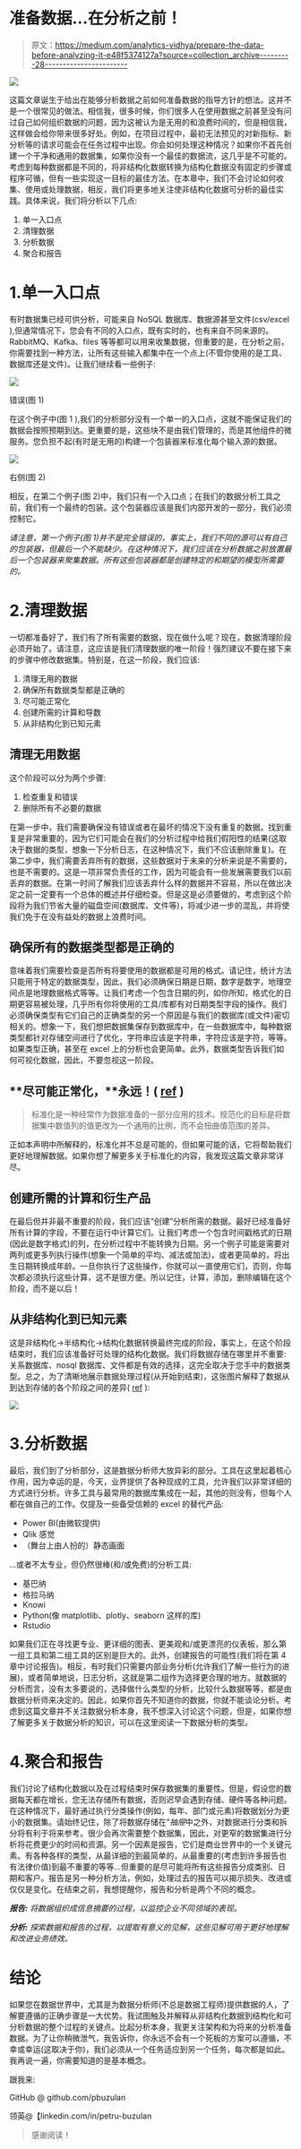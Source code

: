 # 准备数据…在分析之前！

> 原文：<https://medium.com/analytics-vidhya/prepare-the-data-before-analyzing-it-e48f5374127a?source=collection_archive---------28----------------------->

![](img/0714ef3fd048ba55571294cb0947e98a.png)

这篇文章诞生于给出在能够分析数据之前如何准备数据的指导方针的想法。这并不是一个很常见的做法。相信我，很多时候，你们很多人在使用数据之前甚至没有问过自己如何组织数据的问题，因为这被认为是无用的和浪费时间的，但是相信我，这样做会给你带来很多好处。例如，在项目过程中，最初无法预见的对新指标、新分析等的请求可能会在任务过程中出现。你会如何处理这种情况？如果你不首先创建一个干净和通用的数据集，如果你没有一个最佳的数据流，这几乎是不可能的。考虑到每种数据都是不同的，将非结构化数据转换为结构化数据没有固定的步骤或程序可循，但有一些实现这一目标的最佳方法。在本章中，我们不会讨论如何收集、使用或处理数据，相反，我们将更多地关注使非结构化数据可分析的最佳实践。具体来说，我们将分析以下几点:

1.  单一入口点
2.  清理数据
3.  分析数据
4.  聚合和报告

# 1.单一入口点

有时数据集已经可供分析，可能来自 NoSQL 数据库、数据源甚至文件(csv/excel ),但通常情况下，您会有不同的入口点，既有实时的，也有来自不同来源的。RabbitMQ、Kafka、files 等等都可以用来收集数据，但重要的是，在分析之前，你需要找到一种方法，让所有这些输入都集中在一个点上(不管你使用的是工具、数据库还是文件)。让我们继续看一些例子:

![](img/ca46fd51f588ea485e0ba167bb235f23.png)

错误(图 1)

在这个例子中(图 1 ),我们的分析部分没有一个单一的入口点，这就不能保证我们的数据会按照预期到达。更重要的是，这些块不是由我们管理的，而是其他组件的微服务。您负担不起(有时是无用的)构建一个包装器来标准化每个输入源的数据。

![](img/413bb49cb59aea7412fd6333b4df8672.png)

右侧(图 2)

相反，在第二个例子(图 2)中，我们只有一个入口点；在我们的数据分析工具之前，我们有一个最终的包装。这个包装器应该是我们内部开发的一部分，我们必须控制它。

*请注意，第一个例子(图 1)并不是完全错误的，事实上，我们不同的源可以有自己的包装器，但最后一个不能缺少。在这种情况下，我们应该在分析数据之前放置最后一个包装器来聚集数据。所有这些包装器都是创建特定的和期望的模型所需要的。*

# 2.清理数据

一切都准备好了，我们有了所有需要的数据，现在做什么呢？现在，数据清理阶段必须开始了。请注意，这应该是我们清理数据的唯一阶段！强烈建议不要在接下来的步骤中修改数据集。特别是，在这一阶段，我们应该:

1.  清理无用的数据
2.  确保所有数据类型都是正确的
3.  尽可能正常化
4.  创建所需的计算和导数
5.  从非结构化到已知元素

## **清理无用数据**

这个阶段可以分为两个步骤:

1.  检查重复和错误
2.  删除所有不必要的数据

在第一步中，我们需要确保没有错误或者在最坏的情况下没有重复的数据。找到重复是非常重要的，因为它们可能会在我们的分析过程中给我们假阳性的结果(这取决于数据的类型，想象一下分析日志，在这种情况下，我们不应该删除重复)。在第二步中，我们需要丢弃所有的数据，这些数据对于未来的分析来说是不需要的，也是不需要的。这是一项非常负责任的工作，因为可能会有一些发展需要我们以前丢弃的数据。在第一时间了解我们应该丢弃什么样的数据并不容易，所以在做出决定之前一定要有一个总体的概述并仔细检查。但是这是必须要做的，考虑到这个阶段将为我们节省大量的磁盘空间(数据库、文件等)，将减少进一步的混乱，并将使我们免于在没有益处的数据上浪费时间。

## **确保所有的数据类型都是正确的**

意味着我们需要检查是否所有将要使用的数据都是可用的格式。请记住，统计方法只能用于特定的数据类型，因此，我们必须确保日期是日期，数字是数字，地理空间点是地理数据格式等等。让我们考虑一个包含日期的列，如你所知，格式化的日期更容易被处理，几乎所有你将使用的工具/库都有对日期类型字段的操作。我们必须确保类型有它们自己的正确类型的另一个原因是与我们的数据库(或文件)密切相关的。想象一下，我们想把数据集保存到数据库中，在一些数据库中，每种数据类型都针对存储空间进行了优化，字符串应该是字符串，字符应该是字符，等等。如果类型正确，甚至在 excel 上的分析也会更简单。此外，数据类型告诉我们如何可视化数据，因此，不要忽视这一阶段。

## **尽可能正常化，**永远！( [ref](https://towardsdatascience.com/intro-to-descriptive-statistics-252e9c464ac9) )

> 标准化是一种经常作为数据准备的一部分应用的技术。规范化的目标是将数据集中数值列的值更改为一个通用的比例，而不会扭曲值范围的差异。

正如本声明中所解释的，标准化并不总是可能的，但如果可能的话，它将帮助我们更好地理解数据。如果你想了解更多关于标准化的内容，我发现这篇文章非常详尽。

## **创建所需的计算和衍生产品**

在最后但并非最不重要的阶段，我们应该“创建”分析所需的数据。最好已经准备好所有计算的字段，不要在运行中计算它们。让我们考虑一个包含时间戳格式的日期(因此是数字格式)的列，在分析过程中不能转换为日期。另一个例子可能是需要对两列或更多列执行操作(想象一个简单的平均、减法或加法)，或者更简单的，将出生日期转换成年龄。一旦你执行了这些操作，你就可以一直使用它们，否则，你每次都必须执行这些计算，这不是很方便。所以记住，计算，添加，删除编辑在这个阶段，而不是以后！

## 从非结构化到已知元素

这是非结构化->半结构化->结构化数据转换最终完成的阶段，事实上，在这个阶段结束时，我们应该准备好可处理的结构化数据。我们将数据存储在哪里并不重要:关系数据库、nosql 数据库、文件都是有效的选择，这完全取决于您手中的数据类型。总之，为了清晰地展示数据处理过程(从开始到结束)，这张图片解释了数据从到达到存储的各个阶段之间的差异( [ref](https://www.geeksforgeeks.org/difference-between-structured-semi-structured-and-unstructured-data/) ):

![](img/2dc4d0fd54a46a9874421cf96e9ee2d4.png)

# 3.分析数据

最后，我们到了分析部分，这是数据分析师大放异彩的部分。工具在这里起着核心作用，因为幸运的是，今天，业界提供了各种现成的工具，允许我们以非常详细的方式进行分析。许多工具与最常用的数据库集成在一起，其他的则没有，但每个人都在做自己的工作。仅提及一些备受信赖的 excel 的替代产品:

*   Power BI(由微软提供)
*   Qlik 感觉
*   （舞台上由人扮的）静态画面

…或者不太专业，但仍然很棒(和/或免费)的分析工具:

*   基巴纳
*   格拉马纳
*   Knowi
*   Python(像 matplotlib、plotly、seaborn 这样的库)
*   Rstudio

如果我们正在寻找更专业、更详细的图表、更美观和/或更漂亮的仪表板，那么第一组工具和第二组工具的区别是巨大的。此外，创建报告的可能性(我们将在第 4 章中讨论报告)。相反，有时我们只需要内部业务分析(允许我们了解一些行为的进展)，或者简单地说，日志分析。这就是第二组作为选择更合理的地方。就数据的分析而言，没有太多要说的，选择做什么类型的分析，比较什么数据等等，都是由数据分析师来决定的。因此，如果你首先不知道你的数据，你就不能谈论分析。考虑到这篇文章并不关注数据分析本身，我不想深入讨论这个问题，但是，如果你想了解更多关于数据分析的知识，可以在这里阅读一下数据分析的类型。

# 4.聚合和报告

我们讨论了结构化数据以及在过程结束时保存数据集的重要性。但是，假设您的数据每天都在增长，您无法存储所有数据，否则迟早会遇到存储、硬件等各种问题。在这种情况下，最好通过执行分类操作(例如，每年、部门或元素)将数据划分为更小的数据集。请始终记住，除了将数据存储在“*抽屉*中之外，对数据进行分类和拆分将有利于将来参考。很少会再次需要整个数据集，因此，对更窄的数据集进行分析将花费更少的时间和资源。另一个因素是报告，它们是商业世界中的一个关键元素。有各种各样的类型，从最详细的到最简单的，从最重要的(考虑到许多报告也有法律价值)到最不重要的等等…但重要的是尽可能将所有这些报告分成类别、日期和客户。报告是另一种分析方法，例如，处理过去的报告可以揭示损失、改进或仅仅是变化。在结束之前，我想提醒你，报告和分析是两个不同的概念。

***报告:*** *将数据组织成信息摘要的过程，以监控企业不同领域的表现。*

***分析:*** *探索数据和报告的过程，以提取有意义的见解，这些见解可用于更好地理解和改进业务绩效。*

# 结论

如果您在数据世界中，尤其是为数据分析师(不总是数据工程师)提供数据的人，了解要遵循的正确步骤是一大优势。我试图触及并解释从非结构化数据到结构化和可分析数据的整个过程的关键点。比起分析本身，我更关注架构和为将来的分析准备数据。为了让你稍微泄气，我告诉你，你永远不会有一个死板的方案可以遵循，不幸或幸运(这取决于你)，我们必须从一个任务适应到另一个任务，每次都是如此。我再说一遍，你需要知道的是基本概念。

跟我来:

GitHub @ github.com/pbuzulan

领英@【linkedin.com/in/petru-buzulan 

> 感谢阅读！